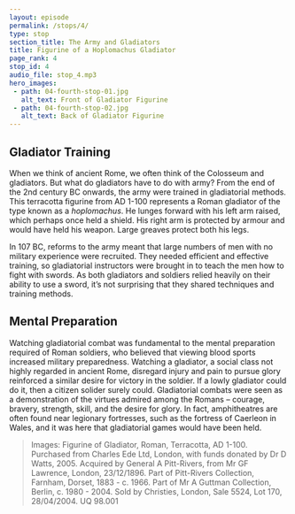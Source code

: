 ```yaml
---
layout: episode
permalink: /stops/4/
type: stop
section_title: The Army and Gladiators 
title: Figurine of a Hoplomachus Gladiator 
page_rank: 4
stop_id: 4
audio_file: stop_4.mp3
hero_images:
 - path: 04-fourth-stop-01.jpg
   alt_text: Front of Gladiator Figurine
 - path: 04-fourth-stop-02.jpg
   alt_text: Back of Gladiator Figurine
---
```


## Gladiator Training
When we think of ancient Rome, we often think of the Colosseum and gladiators. But what do gladiators have to do with army? From the end of the 2nd century BC onwards, the army were trained in gladiatorial methods. This terracotta figurine from AD 1-100 represents a Roman gladiator of the type known as a <i>hoplomachus</i>. He lunges forward with his left arm raised, which perhaps once held a shield. His right arm is protected by armour and would have held his weapon. Large greaves protect both his legs. 

In 107 BC, reforms to the army meant that large numbers of men with no military experience were recruited. They needed efficient and effective training, so gladiatorial instructors were brought in to teach the men how to fight with swords. As both gladiators and soldiers relied heavily on their ability to use a sword, it’s not surprising that they shared techniques and training methods. 

## Mental Preparation
Watching gladiatorial combat was fundamental to the mental preparation required of Roman soldiers, who believed that viewing blood sports increased military preparedness. Watching a gladiator, a social class not highly regarded in ancient Rome, disregard injury and pain to pursue glory reinforced a similar desire for victory in the soldier. If a lowly gladiator could do it, then a citizen solider surely could.  Gladiatorial combats were seen as a demonstration of the virtues admired among the Romans – courage, bravery, strength, skill, and the desire for glory. In fact, amphitheatres are often found near legionary fortresses, such as the fortress of Caerleon in Wales, and it was here that gladiatorial games would have been held. 

> Images: Figurine of Gladiator, Roman, Terracotta, AD 1-100. Purchased from Charles Ede Ltd, London, with funds donated by Dr D Watts, 2005. Acquired by General A Pitt-Rivers, from Mr GF Lawrence, London, 23/12/1896. Part of Pitt-Rivers Collection, Farnham, Dorset, 1883 - c. 1966. Part of Mr A Guttman Collection, Berlin, c. 1980 - 2004. Sold by Christies, London, Sale 5524, Lot 170, 28/04/2004. UQ 98.001

